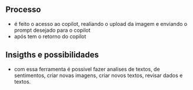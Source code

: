 ## Processo

* é feito o acesso ao copilot, realiando o upload da imagem e enviando o prompt desejado para o copilot
* após tem o retorno do copilot

## Insigths e possibilidades

* com essa ferramenta é possivel fazer analises de textos, de sentimentos, criar novas imagens, criar novos textos, revisar dados e textos.
